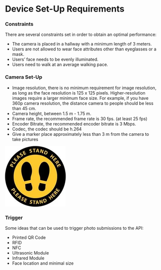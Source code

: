 # Device Set-Up Requirements

### 

### Constraints

There are several constraints set in order to obtain an optimal performance:

* The camera is placed in a hallway with a  minimum length of 3 meters.
* Users are not allowed to wear face attributes other than eyeglasses or a mask.
* Users’ face needs to be evenly illuminated.
* Users need to walk at an average walking pace.

### Camera Set-Up

* Image resolution, there is no minimum requirement for image resolution, as long as the face resolution is 125 x 125 pixels. Higher-resolution images require a larger minimum face size. For example, if you have 360p camera resolution, the distance camera to people should be less than 45 cm.
* Camera height, between 1.5 m - 1.75 m.
* Frame rate, the recommended frame rate is 30 fps. \(at least 25 fps\) 
* Encoder Bitrate, the recommended encoder bitrate is 3 Mbps.
* Codec, the codec should be h.264
* Give a marker place approximately less than 3 m from the camera to take pictures

![Marker Example](../.gitbook/assets/image%20%281%29.png)

### Trigger

Some ideas that can be used to trigger photo submissions to the API:

* Printed QR Code
* RFID
* NFC
* Ultrasonic Module
* Infrared Module
* Face location and minimal size



